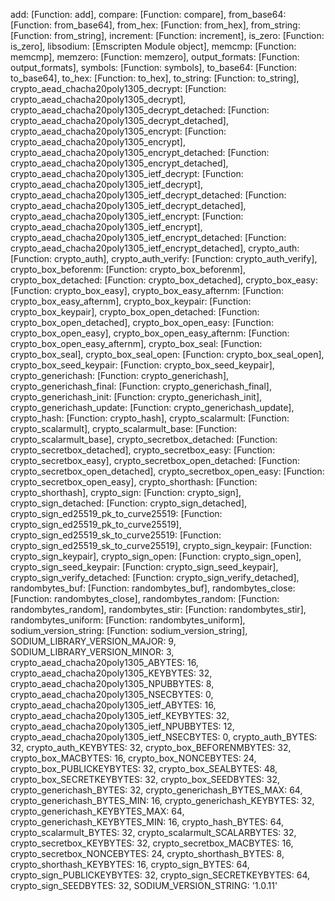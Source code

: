 add: [Function: add],
  compare: [Function: compare],
  from_base64: [Function: from_base64],
  from_hex: [Function: from_hex],
  from_string: [Function: from_string],
  increment: [Function: increment],
  is_zero: [Function: is_zero],
  libsodium: [Emscripten Module object],
  memcmp: [Function: memcmp],
  memzero: [Function: memzero],
  output_formats: [Function: output_formats],
  symbols: [Function: symbols],
  to_base64: [Function: to_base64],
  to_hex: [Function: to_hex],
  to_string: [Function: to_string],
  crypto_aead_chacha20poly1305_decrypt: [Function: crypto_aead_chacha20poly1305_decrypt],
  crypto_aead_chacha20poly1305_decrypt_detached: [Function: crypto_aead_chacha20poly1305_decrypt_detached],
  crypto_aead_chacha20poly1305_encrypt: [Function: crypto_aead_chacha20poly1305_encrypt],
  crypto_aead_chacha20poly1305_encrypt_detached: [Function: crypto_aead_chacha20poly1305_encrypt_detached],
  crypto_aead_chacha20poly1305_ietf_decrypt: [Function: crypto_aead_chacha20poly1305_ietf_decrypt],
  crypto_aead_chacha20poly1305_ietf_decrypt_detached: [Function: crypto_aead_chacha20poly1305_ietf_decrypt_detached],
  crypto_aead_chacha20poly1305_ietf_encrypt: [Function: crypto_aead_chacha20poly1305_ietf_encrypt],
  crypto_aead_chacha20poly1305_ietf_encrypt_detached: [Function: crypto_aead_chacha20poly1305_ietf_encrypt_detached],
  crypto_auth: [Function: crypto_auth],
  crypto_auth_verify: [Function: crypto_auth_verify],
  crypto_box_beforenm: [Function: crypto_box_beforenm],
  crypto_box_detached: [Function: crypto_box_detached],
  crypto_box_easy: [Function: crypto_box_easy],
  crypto_box_easy_afternm: [Function: crypto_box_easy_afternm],
  crypto_box_keypair: [Function: crypto_box_keypair],
  crypto_box_open_detached: [Function: crypto_box_open_detached],
  crypto_box_open_easy: [Function: crypto_box_open_easy],
  crypto_box_open_easy_afternm: [Function: crypto_box_open_easy_afternm],
  crypto_box_seal: [Function: crypto_box_seal],
  crypto_box_seal_open: [Function: crypto_box_seal_open],
  crypto_box_seed_keypair: [Function: crypto_box_seed_keypair],
  crypto_generichash: [Function: crypto_generichash],
  crypto_generichash_final: [Function: crypto_generichash_final],
  crypto_generichash_init: [Function: crypto_generichash_init],
  crypto_generichash_update: [Function: crypto_generichash_update],
  crypto_hash: [Function: crypto_hash],
  crypto_scalarmult: [Function: crypto_scalarmult],
  crypto_scalarmult_base: [Function: crypto_scalarmult_base],
  crypto_secretbox_detached: [Function: crypto_secretbox_detached],
  crypto_secretbox_easy: [Function: crypto_secretbox_easy],
  crypto_secretbox_open_detached: [Function: crypto_secretbox_open_detached],
  crypto_secretbox_open_easy: [Function: crypto_secretbox_open_easy],
  crypto_shorthash: [Function: crypto_shorthash],
  crypto_sign: [Function: crypto_sign],
  crypto_sign_detached: [Function: crypto_sign_detached],
  crypto_sign_ed25519_pk_to_curve25519: [Function: crypto_sign_ed25519_pk_to_curve25519],
  crypto_sign_ed25519_sk_to_curve25519: [Function: crypto_sign_ed25519_sk_to_curve25519],
  crypto_sign_keypair: [Function: crypto_sign_keypair],
  crypto_sign_open: [Function: crypto_sign_open],
  crypto_sign_seed_keypair: [Function: crypto_sign_seed_keypair],
  crypto_sign_verify_detached: [Function: crypto_sign_verify_detached],
  randombytes_buf: [Function: randombytes_buf],
  randombytes_close: [Function: randombytes_close],
  randombytes_random: [Function: randombytes_random],
  randombytes_stir: [Function: randombytes_stir],
  randombytes_uniform: [Function: randombytes_uniform],
  sodium_version_string: [Function: sodium_version_string],
  SODIUM_LIBRARY_VERSION_MAJOR: 9,
  SODIUM_LIBRARY_VERSION_MINOR: 3,
  crypto_aead_chacha20poly1305_ABYTES: 16,
  crypto_aead_chacha20poly1305_KEYBYTES: 32,
  crypto_aead_chacha20poly1305_NPUBBYTES: 8,
  crypto_aead_chacha20poly1305_NSECBYTES: 0,
  crypto_aead_chacha20poly1305_ietf_ABYTES: 16,
  crypto_aead_chacha20poly1305_ietf_KEYBYTES: 32,
  crypto_aead_chacha20poly1305_ietf_NPUBBYTES: 12,
  crypto_aead_chacha20poly1305_ietf_NSECBYTES: 0,
  crypto_auth_BYTES: 32,
  crypto_auth_KEYBYTES: 32,
  crypto_box_BEFORENMBYTES: 32,
  crypto_box_MACBYTES: 16,
  crypto_box_NONCEBYTES: 24,
  crypto_box_PUBLICKEYBYTES: 32,
  crypto_box_SEALBYTES: 48,
  crypto_box_SECRETKEYBYTES: 32,
  crypto_box_SEEDBYTES: 32,
  crypto_generichash_BYTES: 32,
  crypto_generichash_BYTES_MAX: 64,
  crypto_generichash_BYTES_MIN: 16,
  crypto_generichash_KEYBYTES: 32,
  crypto_generichash_KEYBYTES_MAX: 64,
  crypto_generichash_KEYBYTES_MIN: 16,
  crypto_hash_BYTES: 64,
  crypto_scalarmult_BYTES: 32,
  crypto_scalarmult_SCALARBYTES: 32,
  crypto_secretbox_KEYBYTES: 32,
  crypto_secretbox_MACBYTES: 16,
  crypto_secretbox_NONCEBYTES: 24,
  crypto_shorthash_BYTES: 8,
  crypto_shorthash_KEYBYTES: 16,
  crypto_sign_BYTES: 64,
  crypto_sign_PUBLICKEYBYTES: 32,
  crypto_sign_SECRETKEYBYTES: 64,
  crypto_sign_SEEDBYTES: 32,
  SODIUM_VERSION_STRING: '1.0.11'
